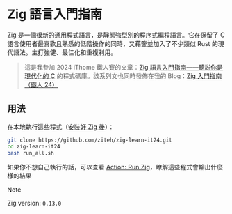 # Zig 語言入門指南

[Zig](https://ziglang.org/) 是一個很新的通用程式語言，是靜態強型別的程序式編程語言。它在保留了 C 語言使用者最喜歡且熟悉的低階操作的同時，又藉鑒並加入了不少類似 Rust 的現代語法。主打強健、最佳化和重複利用。

> 這是我參加 2024 iThome 鐵人賽的文章：[Zig 語言入門指南——聽説你是現代化的 C](https://ithelp.ithome.com.tw/users/20151756/ironman/7460) 的程式碼庫。該系列文也同時發佈在我的 Blog：[Zig 入門指南（鐵人 24）](https://ziteh.github.io/categories/Zig-%E5%85%A5%E9%96%80%E6%8C%87%E5%8D%97%EF%BC%88%E9%90%B5%E4%BA%BA-24%EF%BC%89/)

## 用法

在本地執行這些程式（[安裝好 Zig 後](https://ziglang.org/download/)）：

```sh
git clone https://github.com/ziteh/zig-learn-it24.git
cd zig-learn-it24
bash run_all.sh
```

如果你不想自己執行的話，可以查看 [Action: Run Zig](https://github.com/ziteh/zig-learn-it24/actions/workflows/zig.yml)，瞭解這些程式會輸出什麼樣的結果

> [!NOTE]
> Zig version: `0.13.0`
